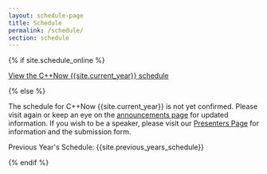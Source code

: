 ```yaml
---
layout: schedule-page
title: Schedule
permalink: /schedule/
section: schedule
---
```


{% if site.schedule_online %}

<div><a id="sched-embed" href="{{site.sched_com_URL}}">View the C++Now {{site.current_year}} schedule</a></div>

<script src="{{site.sched_com_embed_URL}}"></script>

{% else %}

The schedule for C++Now {{site.current_year}} is not yet confirmed. Please visit again or keep an eye on the [announcements page](/announcements/) for updated information. If you wish to be a speaker, please visit our [Presenters Page](/presenters/) for information and the submission form.

Previous Year's Schedule: {{site.previous_years_schedule}}

{% endif %}

